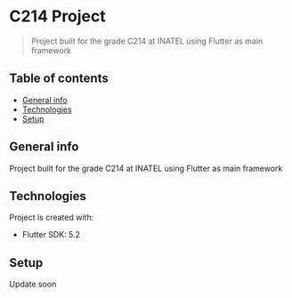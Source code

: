 # C214 Project
> Project built for the grade C214 at INATEL using Flutter as main framework

## Table of contents
* [General info](#general-info)
* [Technologies](#technologies)
* [Setup](#setup)

## General info
Project built for the grade C214 at INATEL using Flutter as main framework
	
## Technologies
Project is created with:
* Flutter SDK: 5.2
	
## Setup

Update soon
